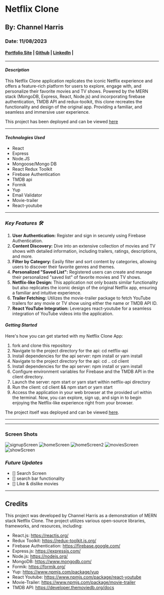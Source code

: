 # Netflix Clone

## By: Channel Harris

### Date: 11/08/2023

#### [Portfolio Site](https://www.channelharris.com/) | [Github](https://github.com/NellyNel520) | [LinkedIn](https://www.linkedin.com/in/channelharris/) | 

***

#### ***Description***

This Netflix Clone application replicates the iconic Netflix experience and offers a feature-rich platform for users to explore, engage with, and personalize their favorite movies and TV shows. Powered by the MERN stack (MongoDB, Express, React, Node.js) and incorporating firebase authentication, TMDB API and redux-toolkit, this clone recreates the functionality and design of the original app. Providing a familiar, and seamless and immersive user experience.

This project has been deployed and can be viewed [here](https://netfilx-ui.onrender.com/)
***

#### ***Technologies Used*** 

* React
* Express 
* Node.JS
* Mongoose/Mongo DB
* React Redux Toolkit
* Firebase Authentication
* TMDB api
* Formik
* Yup
* Email Validator
* Movie-trailer
* React-youtube

***

### ***Key Features 🛠️***

1. **User Authentication:** Register and sign in securely using Firebase Authentication.
2. **Content Discovery:** Dive into an extensive collection of movies and TV shows with detailed information, including trailers, ratings, descriptions, and more.
3. **Filter by Category:** Easily filter and sort content by categories, allowing users to discover their favorite genres and themes.
4. **Personalized "Saved List":** Registered users can create and manage their personalized "saved list" of favorite movies and TV shows.
5. **Netflix-like Design:** This application not only boasts similar functionality but also replicates the iconic design of the original Netflix app, ensuring a familiar and intuitive experience.
6. **Trailer Fetching:** Utilizes the movie-trailer package to fetch YouTube trailers for any movie or TV show using either the name or TMDB API ID.
7. **React YouTube Integration:** Leverages react-youtube for a seamless integration of YouTube videos into the application.


#### ***Getting Started***

Here's how you can get started with my Netflix Clone App:

1. fork and clone this repository
2. Navigate to the project directory for the api: cd netflix-api
3. Install dependencies for the api server: npm install or yarn install
4. Navigate to the project directory for the api: cd .. cd client
5. Install dependencies for the api server: npm install or yarn install
6. Configure environment variables for Firebase and the TMDB API in the client directory.
7. Launch the server: npm start or yarn start within netflix-api directory
8. Run the client: cd client && npm start or yarn start
9. Access the application in your web browser at the provided url within the terminal.
Now, you can explore, sign up, and sign in to begin enjoying the Netflix-like experience right from your browser.


The project itself was deployed and can be viewed [here](https://netfilx-ui.onrender.com/).

***

*** 

### Screen Shots
![signupScreen](https://github.com/NellyNel520/NetflixClone/assets/117863144/258d9e58-58df-441a-81a1-06199cf15292)
![homeScreen](https://github.com/NellyNel520/NetflixClone/assets/117863144/97844c39-ee1f-42e6-9c25-6cf430140716)
![homeScreen2](https://github.com/NellyNel520/NetflixClone/assets/117863144/232f90d6-d7ed-413f-bf5b-d8749856370e)
![moviesScreen](https://github.com/NellyNel520/NetflixClone/assets/117863144/3a1ce3bb-4f98-4852-b65f-b3035bd3b40d)
![showScreen](https://github.com/NellyNel520/NetflixClone/assets/117863144/8639d19c-33ec-4bee-9466-507e8e502277)



### ***Future Updates***

- [] Search Screen
- [] search bar functionality
- [] Like  & dislike movies


***

## Credits

This project was developed by Channel Harris as a demonstration of MERN stack Netflix Clone. The project utilizes various open-source libraries, frameworks, and resources, including:

* React.js: https://reactjs.org/
* Redux Toolkit: https://redux-toolkit.js.org/
* Firebase Authentication: https://firebase.google.com/
* Express.js: https://expressjs.com/
* Node.js: https://nodejs.org/
* MongoDB: https://www.mongodb.com/
* Formik: https://formik.org/
* Yup: https://www.npmjs.com/package/yup
* React Youtube: https://www.npmjs.com/package/react-youtube
* Movie-Trailer: https://www.npmjs.com/package/movie-trailer
* TMDB API: https://developer.themoviedb.org/docs

